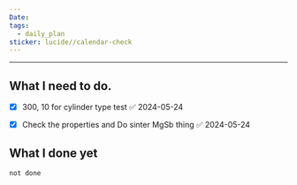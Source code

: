 ```yaml
---
Date: 
tags:
  - daily_plan
sticker: lucide//calendar-check
---
```

---
## What I need to do.

- [x] 300, 10 for cylinder type test ✅ 2024-05-24
- [x] Check the properties and Do sinter MgSb thing ✅ 2024-05-24



## What I done yet
```tasks
not done
```

